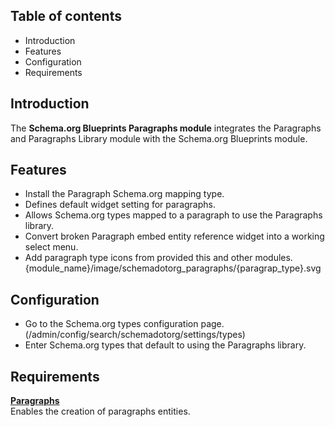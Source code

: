 Table of contents
-----------------

* Introduction
* Features
* Configuration
* Requirements

Introduction
------------

The **Schema.org Blueprints Paragraphs module** integrates the Paragraphs
and Paragraphs Library module with the Schema.org Blueprints module.


Features
--------

- Install the Paragraph Schema.org mapping type.
- Defines default widget setting for paragraphs.
- Allows Schema.org types mapped to a paragraph to use the Paragraphs library.
- Convert broken Paragraph embed entity reference widget into a working
  select menu.
- Add paragraph type icons from provided this and other modules. 
  {module_name}/image/schemadotorg_paragraphs/{paragrap_type}.svg


Configuration
-------------

- Go to the Schema.org types configuration page.
  (/admin/config/search/schemadotorg/settings/types)
- Enter Schema.org types that default to using the Paragraphs library.


Requirements
------------

**[Paragraphs](https://www.drupal.org/project/paragraphs)**  
Enables the creation of paragraphs entities.
